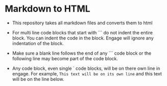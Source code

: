 # Markdown to HTML
- This repository takes all markdown files and converts them to html

- For multi line code blocks that start with \`\`\` do not indent the entire block. You can indent the code in the block. Engage will ignore any indentation of the block.
- Make sure a blank line follows the end of any \`\`\` code block or the following line may become part of the code block.
- Any code block, even single \` code blocks, will be on there own line in engage. For example, `This text will be on its own line` and this text will be on the line below.
